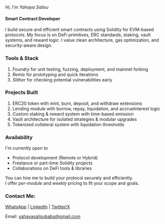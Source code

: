 _Hi, I’m Yahaya Salisu_

#### Smart Contract Developer

I build secure and efficient smart contracts using Solidity for EVM-based protocols. My focus is on DeFi primitives, ERC standards, staking, vault systems, and reward logic. I value clean architecture, gas optimization, and security-aware design.

### Tools & Stack
1. *Foundry* for unit testing, fuzzing, deployment, and mainnet forking  
2. *Remix* for prototyping and quick iterations  
3. *Slither* for checking potential vulnerabilities early

### Projects Built
1. ERC20 token with mint, burn, deposit, and withdraw extensions  
2. Lending module with borrow, repay, liquidation, and accrueInterest logic  
3. Custom staking & reward system with time-based emission  
4. Vault architecture for isolated strategies & modular upgrades  
5. Tokenized collateral system with liquidation thresholds

### Availability
I'm currently *open to*
-  Protocol development (Remote or Hybrid)
-  Freelance or part-time Solidity projects
-  Collaborations on DeFi tools & libraries

You can hire me to build your protocol securely and efficiently.  
I offer *per-module* and *weekly* pricing to fit your scope and goals.

### Contact Me:
[WhatsApp](https://wa.me/qr/AOJIRGL4JCO7D1)
| [LinkedIn](https://www.linkedin.com/in/yahaya-salisu)
| [Twitter/X](https://x.com/Babs_Crypto1?t=Vc6SgVuVgS8FxbVUZZXHVw&s=09)

Email: yahayasalisubabs@gmail.com
